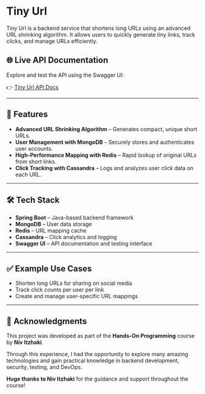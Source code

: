 # Tiny Url

Tiny Url is a backend service that shortens long URLs using an advanced URL shrinking algorithm. It allows users to quickly generate tiny links, track clicks, and manage URLs efficiently.

## 🌐 Live API Documentation

Explore and test the API using the Swagger UI:

👉 [Tiny Url API Docs](https://tiny-url-2nsy.onrender.com/swagger-ui.html#!)

---

## 🚀 Features

* **Advanced URL Shrinking Algorithm** – Generates compact, unique short URLs.
* **User Management with MongoDB** – Securely stores and authenticates user accounts.
* **High-Performance Mapping with Redis** – Rapid lookup of original URLs from short links.
* **Click Tracking with Cassandra** – Logs and analyzes user click data on each URL.

---

## 🛠️ Tech Stack

* **Spring Boot** – Java-based backend framework
* **MongoDB** – User data storage
* **Redis** – URL mapping cache
* **Cassandra** – Click analytics and logging
* **Swagger UI** – API documentation and testing interface

---

## ✅ Example Use Cases

* Shorten long URLs for sharing on social media
* Track click counts per user per link
* Create and manage user-specific URL mappings

---

## 🙌 Acknowledgments

This project was developed as part of the **Hands-On Programming** course by **Niv Itzhaki**.

Through this experience, I had the opportunity to explore many amazing technologies and gain practical knowledge in backend development, security, testing, and DevOps.

**Huge thanks to Niv Itzhaki** for the guidance and support throughout the course!
